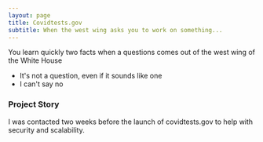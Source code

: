 ```yaml
---
layout: page
title: Covidtests.gov
subtitle: When the west wing asks you to work on something...
---
```


You learn quickly two facts when a questions comes out of the west wing of the White House

- It's not a question, even if it sounds like one
- I can't say no

### Project Story

I was contacted two weeks before the launch of covidtests.gov to help with security and scalability. 
